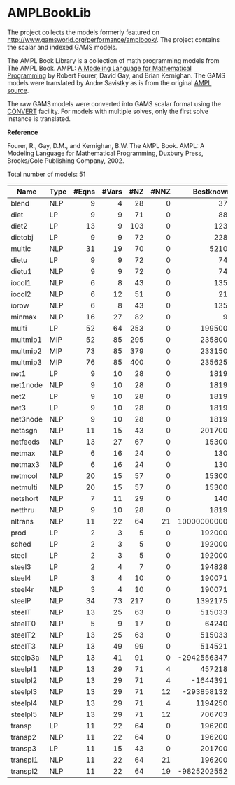 # AMPLBookLib

The project collects the models formerly featured on http://www.gamsworld.org/performance/amplbook/. The project contains the scalar and indexed GAMS models.

The AMPL Book Library is a collection of math programming models from The AMPL Book. AMPL: [A Modeling Language for Mathematical Programming](http://www.ampl.com/BOOK/index.html) 
by Robert Fourer, David Gay, and Brian Kernighan. The GAMS models were translated by Andre Savistky as is from the original 
[AMPL source](https://ampl.com/resources/the-ampl-book/example-files/).

The raw GAMS models were converted into GAMS scalar format using the [CONVERT](https://www.gams.com/latest/docs/S_CONVERT.html) facility. For models with multiple solves, 
only the first solve instance is translated.

**Reference**

Fourer, R., Gay, D.M., and Kernighan, B.W. The AMPL Book. AMPL: A Modeling Language for Mathematical Programming, Duxbury Press, Brooks/Cole Publishing Company, 2002. 

Total number of models:   51

|Name        |Type  |#Eqns |#Vars |#NZ   |#NNZ  |Bestknown Objective      |
|------------|------|-----:|-----:|-----:|-----:|------------------------:|
|blend       |NLP   |9     |4     |28    |0     |37.00000000              |
|diet        |LP    |9     |9     |71    |0     |88.20000000              |
|diet2       |LP    |13    |9     |103   |0     |123.58369991             |
|dietobj     |LP    |9     |9     |72    |0     |228.89067416             |
|multic      |NLP   |31    |19    |70    |0     |5210.00000000            |
|dietu       |LP    |9     |9     |72    |0     |74.27382022              |
|dietu1      |NLP   |9     |9     |72    |0     |74.27382022              |
|iocol1      |NLP   |6     |8     |43    |0     |135.00000000             |
|iocol2      |NLP   |6     |12    |51    |0     |21.00000000              |
|iorow       |NLP   |6     |8     |43    |0     |135.00000000             |
|minmax      |NLP   |16    |27    |82    |0     |9.00000000               |
|multi       |LP    |52    |64    |253   |0     |199500.00000000          |
|multmip1    |MIP   |52    |85    |295   |0     |235800.00000000          |
|multmip2    |MIP   |73    |85    |379   |0     |233150.00000000          |
|multmip3    |MIP   |76    |85    |400   |0     |235625.00000000          |
|net1        |LP    |9     |10    |28    |0     |1819.00000000            |
|net1node    |NLP   |9     |10    |28    |0     |1819.00000000            |
|net2        |LP    |9     |10    |28    |0     |1819.00000000            |
|net3        |LP    |9     |10    |28    |0     |1819.00000000            |
|net3node    |NLP   |9     |10    |28    |0     |1819.00000000            |
|netasgn     |NLP   |11    |15    |43    |0     |201700.00000000          |
|netfeeds    |NLP   |13    |27    |67    |0     |15300.00000000           |
|netmax      |NLP   |6     |16    |24    |0     |130.00000000             |
|netmax3     |NLP   |6     |16    |24    |0     |130.00000000             |
|netmcol     |NLP   |20    |15    |57    |0     |15300.00000000           |
|netmulti    |NLP   |20    |15    |57    |0     |15300.00000000           |
|netshort    |NLP   |7     |11    |29    |0     |140.00000000             |
|netthru     |NLP   |9     |10    |28    |0     |1819.00000000            |
|nltrans     |NLP   |11    |22    |64    |21    |10000000000.00000000     |
|prod        |LP    |2     |3     |5     |0     |192000.00000000          |
|sched       |LP    |2     |3     |5     |0     |192000.00000000          |
|steel       |LP    |2     |3     |5     |0     |192000.00000000          |
|steel3      |LP    |2     |4     |7     |0     |194828.57142857          |
|steel4      |LP    |3     |4     |10    |0     |190071.42857143          |
|steel4r     |NLP   |3     |4     |10    |0     |190071.42857143          |
|steelP      |NLP   |34    |73    |217   |0     |1392175.00000000         |
|steelT      |NLP   |13    |25    |63    |0     |515033.00000000          |
|steelT0     |NLP   |5     |9     |17    |0     |64240.00000000           |
|steelT2     |NLP   |13    |25    |63    |0     |515033.00000000          |
|steelT3     |NLP   |13    |49    |99    |0     |514521.71428571          |
|steelp3a    |NLP   |13    |41    |91    |0     |-2942556347.00000000     |
|steelpl1    |NLP   |13    |29    |71    |4     |457218.06136588          |
|steelpl2    |NLP   |13    |29    |71    |4     |-1644391.18523043        |
|steelpl3    |NLP   |13    |29    |71    |12    |-293858132.96906300      |
|steelpl4    |NLP   |13    |29    |71    |4     |1194250.00000000         |
|steelpl5    |NLP   |13    |29    |71    |12    |706703.39449234          |
|transp      |LP    |11    |22    |64    |0     |196200.00000000          |
|transp2     |NLP   |11    |22    |64    |0     |196200.00000000          |
|transp3     |LP    |11    |15    |43    |0     |201700.00000000          |
|transpl1    |NLP   |11    |22    |64    |21    |196200.00004977          |
|transpl2    |NLP   |11    |22    |64    |19    |-9825202552.05501000     |
